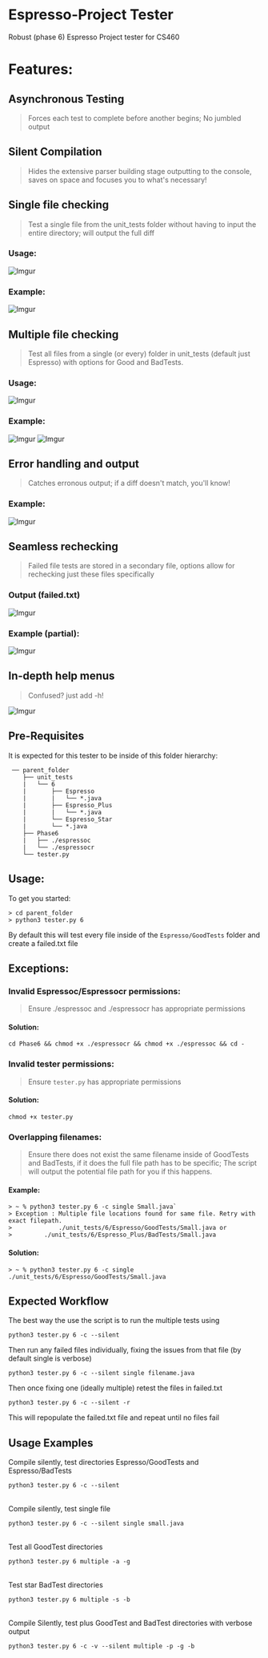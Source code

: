 
# Espresso-Project Tester
Robust (phase 6) Espresso Project tester for CS460

# Features: 
## Asynchronous Testing
  > Forces each test to complete before another begins; No jumbled output
## Silent Compilation 
> Hides the extensive parser building stage outputting to the console, saves on space and focuses you to what's necessary!
## Single file checking 
  > Test a single file from the unit_tests folder without having to input the entire directory; will output the full diff 
### Usage: 
  ![Imgur](https://i.imgur.com/g6pLxWb.png)
### Example: 
 ![Imgur](https://i.imgur.com/m6Hlo3g.png)

## Multiple file checking 
>  Test all files from a single (or every) folder in unit_tests (default just Espresso) with options for Good and BadTests.
### Usage: 
   ![Imgur](https://i.imgur.com/idzkiem.png)
### Example: 
  ![Imgur](https://i.imgur.com/gBly5Ll.png)
  ![Imgur](https://i.imgur.com/umJZGez.png)

## Error handling and output
  > Catches erronous output; if a diff doesn't match, you'll know! 
### Example:
  ![Imgur](https://i.imgur.com/FeTpSWa.png)

## Seamless rechecking 
  > Failed file tests are stored in a secondary file, options allow for rechecking just these files specifically
### Output (failed.txt)
  ![Imgur](https://i.imgur.com/Ec4Ouyi.png)
### Example (partial):
  ![Imgur](https://i.imgur.com/vHC3cFA.png)
  
  ## In-depth help menus 
  > Confused? just add -h! 
  
  ![Imgur](https://i.imgur.com/t9yXCBe.png)

## Pre-Requisites

It is expected for this tester to be inside of this folder hierarchy: 
```
 ── parent_folder
    ├── unit_tests
    |   └── 6
    |	    ├── Espresso
    |	    |   └── *.java
    |	    ├── Espresso_Plus
    |	    |	└── *.java
    |	    └── Espresso_Star
    |		└── *.java
    ├── Phase6
    |	├── ./espressoc
    | 	└── ./espressocr
    └── tester.py

```

## Usage: 
To get you started: 
```
> cd parent_folder 
> python3 tester.py 6 
```
By default this will test every file inside of the `Espresso/GoodTests` folder and create a failed.txt file

## Exceptions: 

### Invalid Espressoc/Espressocr permissions: 
> Ensure ./espressoc and ./espressocr has appropriate permissions 
 #### Solution: 
 `cd Phase6 && chmod +x ./espressocr && chmod +x ./espressoc && cd -`
	
### Invalid tester permissions: 
>Ensure `tester.py` has appropriate permissions

#### Solution: 
`chmod +x tester.py`

### Overlapping filenames: 
>Ensure there does not exist the same filename inside of GoodTests and BadTests, if it does the full file path has to be specific; The script will output the potential file path for you if this happens. 
#### Example: 
```
> ~ % python3 tester.py 6 -c single Small.java`
> Exception : Multiple file locations found for same file. Retry with exact filepath.
>             ./unit_tests/6/Espresso/GoodTests/Small.java or 
> 	      ./unit_tests/6/Espresso_Plus/BadTests/Small.java
```
#### Solution: 

`> ~ % python3 tester.py 6 -c single ./unit_tests/6/Espresso/GoodTests/Small.java`

## Expected Workflow

The best way the use the script is to run the multiple tests using 

`python3 tester.py 6 -c --silent`

Then run any failed files individually, fixing the issues from that file (by default single is verbose)

`python3 tester.py 6 -c --silent single filename.java`

Then once fixing one (ideally multiple) retest the files in failed.txt

`python3 tester.py 6 -c --silent -r`

This will repopulate the failed.txt file and repeat until no files fail

## Usage Examples

Compile silently, test directories Espresso/GoodTests and Espresso/BadTests 

`python3 tester.py 6 -c --silent` 

\
Compile silently, test single file  

`python3 tester.py 6 -c --silent single small.java`

\
Test all GoodTest directories

`python3 tester.py 6 multiple -a -g`

\
Test star BadTest directories 

`python3 tester.py 6 multiple -s -b` 

\
Compile Silently, test plus GoodTest and BadTest directories with verbose output 

`python3 tester.py 6 -c -v --silent multiple -p -g -b` 


